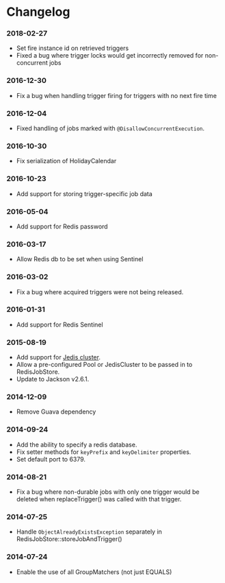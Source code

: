 # Changelog
### 2018-02-27
* Set fire instance id on retrieved triggers
* Fixed a bug where trigger locks would get incorrectly removed for non-concurrent jobs

### 2016-12-30
* Fix a bug when handling trigger firing for triggers with no next fire time

### 2016-12-04
* Fixed handling of jobs marked with `@DisallowConcurrentExecution`.

### 2016-10-30
* Fix serialization of HolidayCalendar

### 2016-10-23
* Add support for storing trigger-specific job data

### 2016-05-04
* Add support for Redis password

### 2016-03-17
* Allow Redis db to be set when using Sentinel

### 2016-03-02
* Fix a bug where acquired triggers were not being released.

### 2016-01-31
* Add support for Redis Sentinel

### 2015-08-19
* Add support for [Jedis cluster](https://github.com/xetorthio/jedis#jedis-cluster).
* Allow a pre-configured Pool<Jedis> or JedisCluster to be passed in to RedisJobStore.
* Update to Jackson v2.6.1.

### 2014-12-09
* Remove Guava dependency

### 2014-09-24
* Add the ability to specify a redis database.
* Fix setter methods for `keyPrefix` and `keyDelimiter` properties.
* Set default port to 6379.

### 2014-08-21
* Fix a bug where non-durable jobs with only one trigger would be deleted when replaceTrigger() was called with that trigger.

### 2014-07-25
* Handle `ObjectAlreadyExistsException` separately in RedisJobStore::storeJobAndTrigger()

### 2014-07-24
* Enable the use of all GroupMatchers (not just EQUALS)